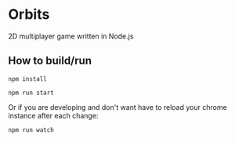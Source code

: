 # Orbits
2D multiplayer game written in Node.js 

## How to build/run
```
npm install
```
```
npm run start
```
Or if you are developing and don't want have to reload your chrome instance after each change:
```
npm run watch
```
